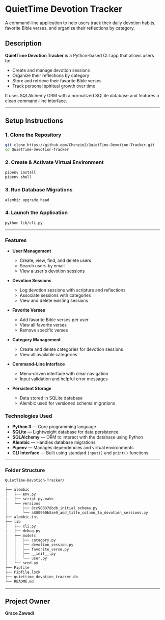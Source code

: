 # QuietTime Devotion Tracker

A command-line application to help users track their daily devotion habits, favorite Bible verses, and organize their reflections by category.

## Description

**QuietTime Devotion Tracker** is a Python-based CLI app that allows users to:
- Create and manage devotion sessions
- Organize their reflections by category
- Store and retrieve their favorite Bible verses
- Track personal spiritual growth over time

It uses SQLAlchemy ORM with a normalized SQLite database and features a clean command-line interface.

---

## Setup Instructions

### 1. Clone the Repository

```bash
git clone https://github.com/Chenzie2/QuietTime-Devotion-Tracker.git
cd QuietTime-Devotion-Tracker
```

### 2. Create & Activate Virtual Environment
```bash
pipenv install
pipenv shell
```

### 3. Run Database Migrations
```bash
alembic upgrade head
```

### 4. Launch the Application
```bash
python lib/cli.py
```
---
###  Features

- **User Management**
  - Create, view, find, and delete users
  - Search users by email
  - View a user's devotion sessions

- **Devotion Sessions**
  - Log devotion sessions with scripture and reflections
  - Associate sessions with categories
  - View and delete existing sessions

- **Favorite Verses**
  - Add favorite Bible verses per user
  - View all favorite verses
  - Remove specific verses

- **Category Management**
  - Create and delete categories for devotion sessions
  - View all available categories

- **Command-Line Interface**
  - Menu-driven interface with clear navigation
  - Input validation and helpful error messages

- **Persistent Storage**
  - Data stored in SQLite database
  - Alembic used for versioned schema migrations


### Technologies Used

- **Python 3** — Core programming language
- **SQLite** — Lightweight database for data persistence
- **SQLAlchemy** — ORM to interact with the database using Python
- **Alembic** — Handles database migrations
- **Pipenv** — Manages dependencies and virtual environments
- **CLI Interface** — Built using standard `input()` and `print()` functions
---

### Folder Structure
```bash
QuietTime-Devotion-Tracker/
.
├── alembic
│   ├── env.py
│   ├── script.py.mako
│   └── versions
│       ├── 8cc903378bdb_initial_schema.py
│       └── a800969b8ae9_add_title_column_to_devotion_sessions.py
├── alembic.ini
├── lib
│   ├── cli.py
│   ├── debug.py
│   ├── models
│   │   ├── category.py
│   │   ├── devotion_session.py
│   │   ├── favorite_verse.py
│   │   ├── __init__.py
│   │   └── user.py
│   └── seed.py
├── Pipfile
├── Pipfile.lock
├── quiettime_devotion_tracker.db
└── README.md
```
---
## Project Owner

**Grace Zawadi**


